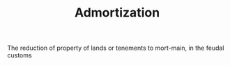 ---
title: Admortization
letter: A
permalink: "/definitions/admortization.html"
body: The reduction of property of lands or tenements to mort-main, in the feudal
  customs
published_at: '2018-07-07'
source: Black's Law Dictionary
layout: post
---